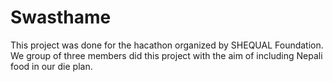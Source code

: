 # Swasthame
This project was done for the hacathon organized by SHEQUAL Foundation.
We group of three members did this project with the aim of including Nepali food in our die plan.
